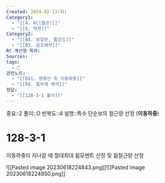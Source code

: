 ```yaml
---
Created: 2024-02-13(화)
Category1:
  - "[[4. RC(철콘)]]"
  - "[[6. 역학]]"
Category2:
  - "[[04. 보일반, 휨강도]]"
  - "[[03. 골조해석]]"
RC 계산형 목차: 
Sources: 
tags:
  - 🧮
관련노트:
  - "[[B41. 영향선 및 이동하중]]"
  - "[[R4. 휨부재 해석]]"
정답:
  - "[[128-3-1 풀이]]"
---
```

중요::2
풀이::O
반복도::4
설명::특수 단순보의 철근량 산정 (**이동하중**)
#  128-3-1

이동하중이 지나갈 때 절대최대 휨모멘트 산정 및 휨철근량 산정

![[Pasted image 20230618224843.png]]![[Pasted image 20230618224850.png]]